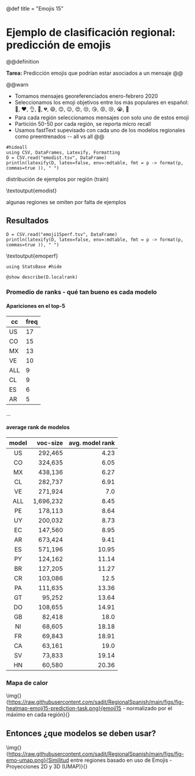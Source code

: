 @def title = "Emojis 15"

# Ejemplo de clasificación regional: predicción de emojis
@@definition

**Tarea:**
Predicción emojis que podrían estar asociados a un mensaje
@@


@@warn
- Tomamos mensajes georeferenciados enero-febrero 2020
- Seleccionamos los emoji objetivos entre los más populares en español: 🥺, ❤, 👌, 👏, 💔, 😄, 😊, 😌, 😍, 😒, 😘, 😡, 😢, 😭, 🤔
- Para cada región seleccionamos mensajes con solo uno de estos emoji
- Partición 50-50 por cada región, se reporta micro recall
- Usamos fastText supevisado con cada uno de los modelos regionales como preentrenados -- all vs all 
@@

```julia:emodist
#hideall
using CSV, DataFrames, Latexify, Formatting
D = CSV.read("emodist.tsv", DataFrame)
println(latexify(D, latex=false, env=:mdtable, fmt = p -> format(p, commas=true )), " ")
```

distribución de ejemplos por región (train)

\textoutput{emodist}

algunas regiones se omiten por falta de ejemplos


## Resultados

```julia:emoperf
D = CSV.read("emoji15perf.tsv", DataFrame)
println(latexify(D, latex=false, env=:mdtable, fmt = p -> format(p, commas=true )), " ")
```

\textoutput{emoperf}

```!
using StatsBase #hide

@show describe(D.localrank)
```


### Promedio de ranks - qué tan bueno es cada modelo


#### Apariciones en el top-5
| cc  | freq |
|-----|----|
|  US | 17 |
|  CO | 15 |
|  MX | 13 |
|  VE | 10 |
| ALL | 9 |
|  CL | 9 |
|  ES | 6 |
|  AR | 5 |
...


#### average rank de modelos

| model | voc-size | avg. model rank |
| :---: | -------: | --------------: |
| US | 292,465 | 4.23 |
| CO | 324,635 | 6.05 |
| MX | 438,136 | 6.27 |
| CL | 282,737 | 6.91 |
| VE | 271,924 | 7.0 |
| ALL | 1,696,232 | 8.45 |
| PE | 178,113 | 8.64 |
| UY | 200,032 | 8.73 |
| EC | 147,560 | 8.95 |
| AR | 673,424 | 9.41 |
| ES | 571,196 | 10.95 |
| PY | 124,162 | 11.14 |
| BR | 127,205 | 11.27 |
| CR | 103,086 | 12.5 |
| PA | 111,635 | 13.36 |
| GT | 95,252 | 13.64 |
| DO | 108,655 | 14.91 |
| GB | 82,418 | 18.0 |
| NI | 68,605 | 18.18 |
| FR | 69,843 | 18.91 |
| CA | 63,161 | 19.0 |
| SV | 73,833 | 19.14 |
| HN | 60,580 | 20.36 |

### Mapa de calor

\img{}{https://raw.githubusercontent.com/sadit/RegionalSpanish/main/figs/fig-heatmap-emoji15-prediction-task.png}{emoji15 - normalizado por el máximo en cada región}{}


## Entonces ¿que modelos se deben usar?

\img{}{https://raw.githubusercontent.com/sadit/RegionalSpanish/main/figs/fig-emo-umap.png}{Similitud entre regiones basado en uso de Emojis - Proyecciones 2D y 3D (UMAP)}{}
